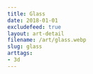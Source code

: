 ```yaml
---
title: Glass
date: 2018-01-01
excludefeed: true
layout: art-detail
filename: /art/glass.webp
slug: glass
arttags:
- 3d
---
```

